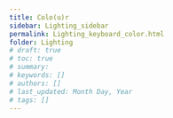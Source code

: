 ```yaml
---
title: Colo(u)r
sidebar: Lighting_sidebar
permalink: Lighting_keyboard_color.html
folder: Lighting
# draft: true
# toc: true
# summary: 
# keywords: []
# authors: []
# last_updated: Month Day, Year
# tags: []
---
```

